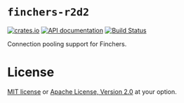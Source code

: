 # `finchers-r2d2`

[![crates.io](https://img.shields.io/crates/v/finchers-r2d2.svg)](https://crates.io/crates/finchers-r2d2)
[![API documentation](https://img.shields.io/badge/api-docs-blue.svg)](https://finchers-rs.github.io/docs)
[![Build Status](https://travis-ci.org/finchers-rs/finchers-r2d2.svg?branch=master)](https://travis-ci.org/finchers-rs/finchers-r2d2)

Connection pooling support for Finchers.

# License
[MIT license](LICENSE-MIT) or [Apache License, Version 2.0](LICENSE-APACHE) at your option.
